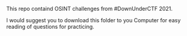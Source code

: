 This repo containd OSINT challenges from #DownUnderCTF 2021.

I would suggest you to download this folder to you Computer for easy reading of questions for practicing.
